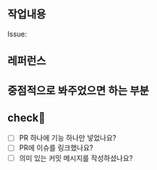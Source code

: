 ## 작업내용
Issue: 


## 레퍼런스


## 중점적으로 봐주었으면 하는 부분


## check📝
- [ ]  PR 하나에 기능 하나만 넣었나요?
- [ ]  PR에 이슈를 링크했나요?
- [ ]  의미 있는 커밋 메시지를 작성하셨나요?